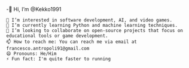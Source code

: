 -👋 Hi, I’m @Kekko1991

    👀 I’m interested in software development, AI, and video games.
    🌱 I’m currently learning Python and machine learning techniques.
    💞️ I’m looking to collaborate on open-source projects that focus on educational tools or game development.
    📫 How to reach me: You can reach me via email at francesco.antropoli91@gmail.com
    😄 Pronouns: He/Him
    ⚡ Fun fact: I'm quite faster to running
<!---
Kekko1991/Kekko1991 is a ✨ special ✨ repository because its `README.md` (this file) appears on your GitHub profile.
You can click the Preview link to take a look at your changes.
--->
